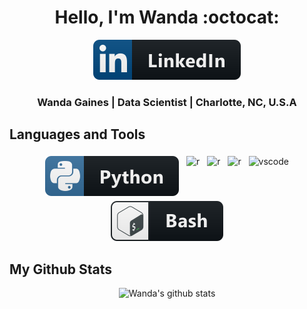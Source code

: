 <link rel="stylesheet" type="text/css" media="all" href="./styles/style.css" />

<div align=center>

<h1>Hello, I'm Wanda :octocat:</h1>

</div>

<div align=center><img src="/pics/linkedin.svg" alt="pronouns"></div>

<h3 align=center>Wanda Gaines | Data Scientist | Charlotte, NC, U.S.A</h3>

<!-- Languages and Tools > -->
## Languages and Tools 

<p align="center">
  <!-- Icons accedited to https://github.com/MikeCodesDotNET/ColoredBadges . Please follow Mike! -->
  <img src="/pics/python.svg" alt="python" style="vertical-align:top; margin:4px"> 
  <img src="/pics/r.svg" alt="r" style="vertical-align:top; margin:4px">
  <img src="/pics/office 365.svg" alt="r" style="vertical-align:top; margin:4px"> 
  <img src="/pics/google cloud platform.svg" alt="r" style="vertical-align:top; margin:4px"> 
  <img src="/pics/vscode.svg" alt="vscode" style="vertical-align:top; margin:4px">
  <img src="/pics/bash.svg" alt="gitbash" style="vertical-align:top; margin:4px">

 
</p>

## My Github Stats
<div align=center>

![Wanda's github stats](https://github-readme-stats.vercel.app/api?username=wagaines&show_icons=true&theme=tokyonight)
</div>
